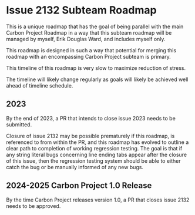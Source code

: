 # Issue 2132 Subteam Roadmap
This is a unique roadmap that has the goal of being parallel with the main Carbon Project Roadmap in a way that this subteam roadmap will be managed by myself, Erik Douglas Ward, and includes myself only.

This roadmap is designed in such a way that potential for merging this roadmap with an encompassing Carbon Project subteam is primary.

This timeline of this roadmap is very slow to maximize reduction of stress.

The timeline will likely change regularly as goals will likely be achieved well ahead of timeline schedule.

## 2023

By the end of 2023, a PR that intends to close issue 2023 needs to be submitted.

Closure of issue 2132 may be possible prematurely if this roadmap,
is referenced to from within the PR,
and this roadmap has evolved to outline a clear path to completion of working regression testing.
The goal is that if any string literal bugs concerning line ending tabs appear after the closure of this issue,
then the regression testing system should be able to either catch the bug or be manually informed of any new bugs.

## 2024-2025 Carbon Project 1.0 Release 

By the time Carbon Project releases version 1.0,
a PR that closes issue 2132 needs to be approved.
